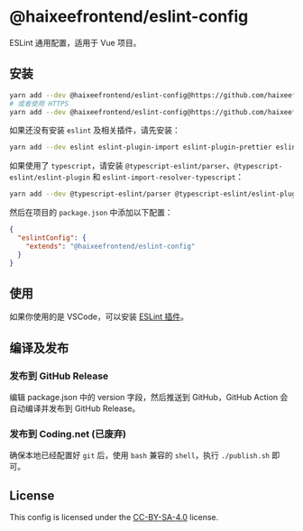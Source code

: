 # @haixeefrontend/eslint-config

ESLint 通用配置，适用于 Vue 项目。

## 安装

```bash
yarn add --dev @haixeefrontend/eslint-config@https://github.com/haixeefrontend/eslint-config/releases/latest/download/eslint-config.tgz
# 或者使用 HTTPS
yarn add --dev @haixeefrontend/eslint-config@https://github.com/haixeefrontend/eslint-config/releases/latest/download/eslint-config.tgz
```

如果还没有安装 `eslint` 及相关插件，请先安装：

```bash
yarn add --dev eslint eslint-plugin-import eslint-plugin-prettier eslint-plugin-vue
```

如果使用了 `typescript`，请安装 `@typescript-eslint/parser`、`@typescript-eslint/eslint-plugin` 和 `eslint-import-resolver-typescript`：

```bash
yarn add --dev @typescript-eslint/parser @typescript-eslint/eslint-plugin eslint-import-resolver-typescript
```

然后在项目的 `package.json` 中添加以下配置：

```json
{
  "eslintConfig": {
    "extends": "@haixeefrontend/eslint-config"
  }
}
```

## 使用

如果你使用的是 VSCode，可以安装 [ESLint 插件](https://marketplace.visualstudio.com/items?itemName=dbaeumer.vscode-eslint)。

## 编译及发布

### 发布到 GitHub Release

编辑 package.json 中的 version 字段，然后推送到 GitHub，GitHub Action 会自动编译并发布到 GitHub Release。

### 发布到 Coding.net (已废弃)

确保本地已经配置好 `git` 后，使用 `bash` 兼容的 `shell`，执行 `./publish.sh` 即可。

## License

This config is licensed under the [CC-BY-SA-4.0](https://creativecommons.org/licenses/by-sa/4.0/) license.
